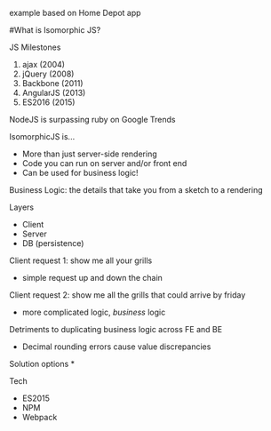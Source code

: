 example based on Home Depot app

#What is Isomorphic JS?

JS Milestones
1. ajax (2004)
2. jQuery (2008)
3. Backbone (2011)
4. AngularJS (2013)
5. ES2016 (2015)

NodeJS is surpassing ruby on Google Trends

IsomorphicJS is...
* More than just server-side rendering
* Code you can run on server and/or front end
* Can be used for business logic!

Business Logic: the details that take you from a sketch to a rendering

Layers
* Client
* Server
* DB (persistence)

Client request 1: show me all your grills
* simple request up and down the chain

Client request 2: show me all the grills that could arrive by friday
* more complicated logic, *business* logic

Detriments to duplicating business logic across FE and BE
* Decimal rounding errors cause value discrepancies

Solution options
* 

Tech
* ES2015
* NPM
* Webpack
